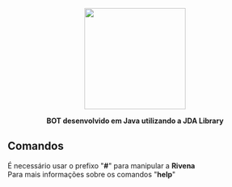 
<p align="center">
 <img width="200" height="200" src="https://i.imgur.com/5GMAuE8.jpg"> <br>
</p>

**<p align="center">BOT desenvolvido em Java utilizando a JDA Library**
</p>

## Comandos

 É necessário usar o prefixo "**#**" para manipular a **Rivena**  
Para mais informações sobre os comandos "**help**"  
